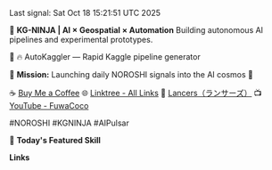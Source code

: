 Last signal: Sat Oct 18 15:21:51 UTC 2025

🚀 **KG-NINJA | AI × Geospatial × Automation**
Building autonomous AI pipelines and experimental prototypes.

📝 🔥 AutoKaggler — Rapid Kaggle pipeline generator

🌌 **Mission:** Launching daily NOROSHI signals into the AI cosmos 🌌

☕ [Buy Me a Coffee](https://www.buymeacoffee.com/kgninja)
🌐 [Linktree - All Links](https://linktr.ee/kgkk)
💼 [Lancers（ランサーズ）](https://www.lancers.jp/profile/KGKGKG)
📺 [YouTube - FuwaCoco](https://www.youtube.com/@FuwaCoco)

#NOROSHI #KGNINJA #AIPulsar

🎯 **Today's Featured Skill**

**Links**  

